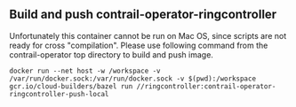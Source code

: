 ## Build and push contrail-operator-ringcontroller

Unfortunately this container cannot be run on Mac OS, since scripts are not ready for cross "compilation". Please use following command from the contrail-operator top directory to build and push image.

    docker run --net host -w /workspace -v /var/run/docker.sock:/var/run/docker.sock -v $(pwd):/workspace gcr.io/cloud-builders/bazel run //ringcontroller:contrail-operator-ringcontroller-push-local